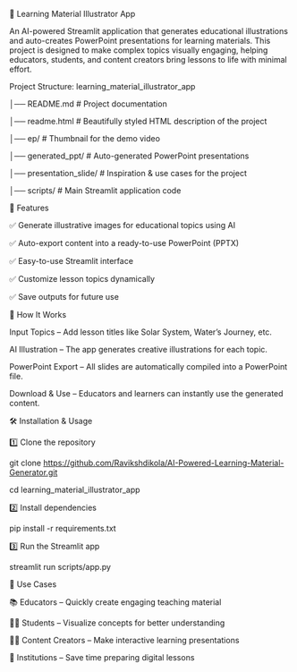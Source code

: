 🎨 Learning Material Illustrator App

An AI-powered Streamlit application that generates educational illustrations and auto-creates PowerPoint presentations for learning materials. This project is designed to make complex topics visually engaging, helping educators, students, and content creators bring lessons to life with minimal effort.


Project Structure:
learning_material_illustrator_app

│── README.md                # Project documentation  

│── readme.html              # Beautifully styled HTML description of the project  

│── ep/                      # Thumbnail for the demo video  

│── generated_ppt/           # Auto-generated PowerPoint presentations  

│── presentation_slide/      # Inspiration & use cases for the project  

│── scripts/                 # Main Streamlit application code  


🚀 Features

✅ Generate illustrative images for educational topics using AI

✅ Auto-export content into a ready-to-use PowerPoint (PPTX)

✅ Easy-to-use Streamlit interface

✅ Customize lesson topics dynamically

✅ Save outputs for future use


📖 How It Works

Input Topics – Add lesson titles like Solar System, Water’s Journey, etc.

AI Illustration – The app generates creative illustrations for each topic.

PowerPoint Export – All slides are automatically compiled into a PowerPoint file.

Download & Use – Educators and learners can instantly use the generated content.


🛠️ Installation & Usage

1️⃣ Clone the repository

git clone https://github.com/Ravikshdikola/AI-Powered-Learning-Material-Generator.git

cd learning_material_illustrator_app

2️⃣ Install dependencies

pip install -r requirements.txt

3️⃣ Run the Streamlit app

streamlit run scripts/app.py

🌟 Use Cases

📚 Educators – Quickly create engaging teaching material

👩‍🎓 Students – Visualize concepts for better understanding

🧑‍💻 Content Creators – Make interactive learning presentations

🏫 Institutions – Save time preparing digital lessons


